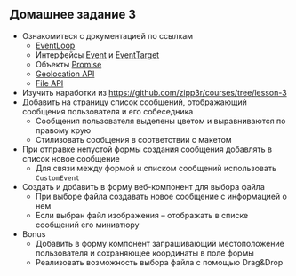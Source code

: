 ## Домашнее задание 3

- Ознакомиться с документацией по ссылкам
   - [EventLoop](https://developer.mozilla.org/en-US/docs/Web/JavaScript/EventLoop)
   - Интерфейсы [Event](https://developer.mozilla.org/en-US/docs/Web/API/Event) и [EventTarget](https://developer.mozilla.org/en-US/docs/Web/API/EventTarget)
   - Объекты [Promise](https://developer.mozilla.org/en-US/docs/Web/JavaScript/Guide/Using_promises)
   - [Geolocation API](https://developer.mozilla.org/ru/docs/Web/API/Geolocation/Using_geolocation)
   - [File API](https://developer.mozilla.org/ru/docs/web/api/file)
- Изучить наработки из https://github.com/zipp3r/courses/tree/lesson-3
- Добавить на страницу список сообщений, отображающий сообщения пользователя и его собеседника
   - Сообщения пользователя выделены цветом и выравниваются по правому крую
   - Стилизовать сообщения в соответствии с макетом
- При отправке непустой формы создания сообщения добавлять в список новое сообщение
   - Для связи между формой и списком сообщений использовать `CustomEvent`
- Создать и добавить в форму веб-компонент для выбора файла
   - При выборе файла создавать новое сообщение с информацией о нем
   - Если выбран файл изображения – отображать в списке сообщений его миниатюру
- Bonus
   - Добавить в форму компонент запрашивающий местоположение пользователя и сохраняющее координаты в поле формы
   - Реализовать возможность выбора файла с помощью Drag&Drop
